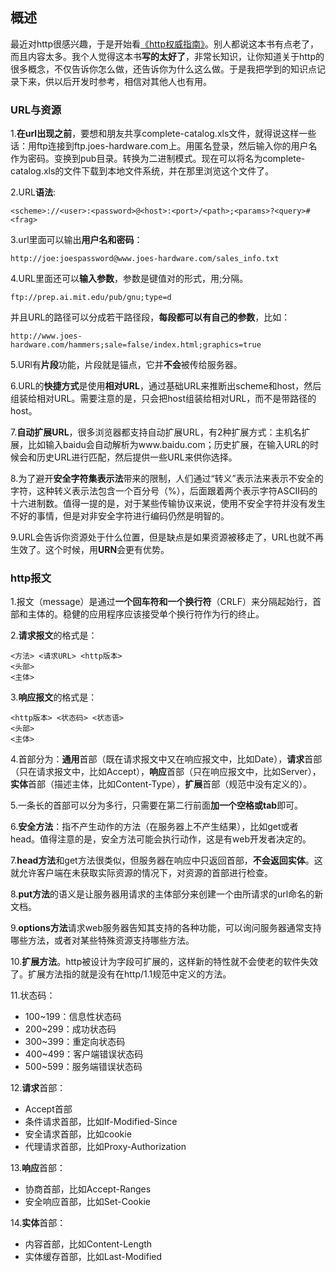 ## 概述

最近对http很感兴趣，于是开始看[《http权威指南》](https://book.douban.com/subject/10746113/)。别人都说这本书有点老了，而且内容太多。我个人觉得这本书**写的太好了**，非常长知识，让你知道关于http的很多概念，不仅告诉你怎么做，还告诉你为什么这么做。于是我把学到的知识点记录下来，供以后开发时参考，相信对其他人也有用。

### URL与资源

1.**在url出现之前**，要想和朋友共享complete-catalog.xls文件，就得说这样一些话：用ftp连接到ftp.joes-hardware.com上。用匿名登录，然后输入你的用户名作为密码。变换到pub目录。转换为二进制模式。现在可以将名为complete-catalog.xls的文件下载到本地文件系统，并在那里浏览这个文件了。

2.URL**语法**:

```
<scheme>://<user>:<password>@<host>:<port>/<path>;<params>?<query>#<frag>
```

3.url里面可以输出**用户名和密码**：

```
http://joe:joespassword@www.joes-hardware.com/sales_info.txt
```

4.URL里面还可以**输入参数**，参数是键值对的形式，用;分隔。

```
ftp://prep.ai.mit.edu/pub/gnu;type=d
```

并且URL的路径可以分成若干路径段，**每段都可以有自己的参数**，比如：

```
http://www.joes-hardware.com/hammers;sale=false/index.html;graphics=true
```

5.URl有**片段**功能，片段就是锚点，它并**不会**被传给服务器。

6.URL的**快捷方式**是使用**相对URL**，通过基础URL来推断出scheme和host，然后组装给相对URL。需要注意的是，只会把host组装给相对URL，而不是带路径的host。

7.**自动扩展URL**，很多浏览器都支持自动扩展URL，有2种扩展方式：主机名扩展，比如输入baidu会自动解析为www.baidu.com；历史扩展，在输入URL的时候会和历史URL进行匹配，然后提供一些URL来供你选择。

8.为了避开**安全字符集表示法**带来的限制，人们通过“转义”表示法来表示不安全的字符，这种转义表示法包含一个百分号（%），后面跟着两个表示字符ASCII码的十六进制数。值得一提的是，对于某些传输协议来说，使用不安全字符并没有发生不好的事情，但是对非安全字符进行编码仍然是明智的。

9.URL会告诉你资源处于什么位置，但是缺点是如果资源被移走了，URL也就不再生效了。这个时候，用**URN**会更有优势。

### http报文

1.报文（message）是通过**一个回车符和一个换行符**（CRLF）来分隔起始行，首部和主体的。稳健的应用程序应该接受单个换行符作为行的终止。

2.**请求报文**的格式是：

```
<方法> <请求URL> <http版本>
<头部>
<主体>
```

3.**响应报文**的格式是：

```
<http版本> <状态码> <状态语>
<头部>
<主体>
```

4.首部分为：**通用**首部（既在请求报文中又在响应报文中，比如Date），**请求**首部（只在请求报文中，比如Accept），**响应**首部（只在响应报文中，比如Server），**实体**首部（描述主体，比如Content-Type），**扩展**首部（规范中没有定义的）。

5.一条长的首部可以分为多行，只需要在第二行前面**加一个空格或tab**即可。

6.**安全方法**：指不产生动作的方法（在服务器上不产生结果），比如get或者head。值得注意的是，安全方法可能会执行动作，这是有web开发者决定的。

7.**head方法**和get方法很类似，但服务器在响应中只返回首部，**不会返回实体**。这就允许客户端在未获取实际资源的情况下，对资源的首部进行检查。

8.**put方法**的语义是让服务器用请求的主体部分来创建一个由所请求的url命名的新文档。

9.**options方法**请求web服务器告知其支持的各种功能，可以询问服务器通常支持哪些方法，或者对某些特殊资源支持哪些方法。

10.**扩展方法**。http被设计为字段可扩展的，这样新的特性就不会使老的软件失效了。扩展方法指的就是没有在http/1.1规范中定义的方法。

11.状态码：
- 100~199：信息性状态码
- 200~299：成功状态码
- 300~399：重定向状态码
- 400~499：客户端错误状态码
- 500~599：服务端错误状态码

12.**请求**首部：
- Accept首部
- 条件请求首部，比如If-Modified-Since
- 安全请求首部，比如cookie
- 代理请求首部，比如Proxy-Authorization

13.**响应**首部：
- 协商首部，比如Accept-Ranges
- 安全响应首部，比如Set-Cookie

14.**实体**首部：
- 内容首部，比如Content-Length
- 实体缓存首部，比如Last-Modified











